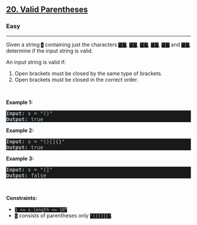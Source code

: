 <h2><a href="https://leetcode.com/problems/valid-parentheses/">20. Valid Parentheses</a></h2><h3>Easy</h3><hr><div><p>Given a string <code style="background-color: rgb(25, 26, 27) !important; color: rgb(183, 198, 205) !important;">s</code> containing just the characters <code style="background-color: rgb(25, 26, 27) !important; color: rgb(183, 198, 205) !important;">'('</code>, <code style="background-color: rgb(25, 26, 27) !important; color: rgb(183, 198, 205) !important;">')'</code>, <code style="background-color: rgb(25, 26, 27) !important; color: rgb(183, 198, 205) !important;">'{'</code>, <code style="background-color: rgb(25, 26, 27) !important; color: rgb(183, 198, 205) !important;">'}'</code>, <code style="background-color: rgb(25, 26, 27) !important; color: rgb(183, 198, 205) !important;">'['</code> and <code style="background-color: rgb(25, 26, 27) !important; color: rgb(183, 198, 205) !important;">']'</code>, determine if the input string is valid.</p>

<p>An input string is valid if:</p>

<ol>
	<li>Open brackets must be closed by the same type of brackets.</li>
	<li>Open brackets must be closed in the correct order.</li>
</ol>

<p>&nbsp;</p>
<p><strong>Example 1:</strong></p>

<pre style="background-color: rgb(25, 26, 27) !important; color: rgb(183, 198, 206) !important;"><strong>Input:</strong> s = "()"
<strong>Output:</strong> true
</pre>

<p><strong>Example 2:</strong></p>

<pre style="background-color: rgb(25, 26, 27) !important; color: rgb(183, 198, 206) !important;"><strong>Input:</strong> s = "()[]{}"
<strong>Output:</strong> true
</pre>

<p><strong>Example 3:</strong></p>

<pre style="background-color: rgb(25, 26, 27) !important; color: rgb(183, 198, 206) !important;"><strong>Input:</strong> s = "(]"
<strong>Output:</strong> false
</pre>

<p>&nbsp;</p>
<p><strong>Constraints:</strong></p>

<ul>
	<li><code style="background-color: rgb(25, 26, 27) !important; color: rgb(183, 198, 205) !important;">1 &lt;= s.length &lt;= 10<sup>4</sup></code></li>
	<li><code style="background-color: rgb(25, 26, 27) !important; color: rgb(183, 198, 205) !important;">s</code> consists of parentheses only <code style="background-color: rgb(25, 26, 27) !important; color: rgb(183, 198, 205) !important;">'()[]{}'</code>.</li>
</ul>
</div>
